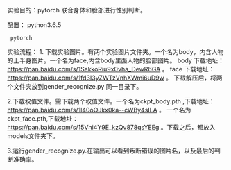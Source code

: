 实验目的：pytorch 联合身体和脸部进行性别判断。

配置：   python3.6.5
	 
	 pytorch

实验流程：
1.
  下载实验图片。有两个实验图片文件夹。一个名为body，内含人物的上半身图片。一个名为face,内含body里面人物的脸部图片。
	body 下载地址：https://pan.baidu.com/s/1SakkoRiu9x0vha_DewR6GA  。
	face 下载地址：https://pan.baidu.com/s/1fd3I3yZWTzVnhXWmi6uD9w  。
    下载解压后，将两个文件夹放到gender_recognize.py 同一目录下。
    
2.下载权值文件。需下载两个权值文件。一个名为ckpt_body.pth ,下载地址： https://pan.baidu.com/s/1l40oOJkx0ka--cWBy4sILA  。
   一个名为ckpt_face.pth,下载地址： https://pan.baidu.com/s/15Vni4Y9E_kzQv878qsYEEg  。下载之后，都放入models文件夹下。
   
3.运行gender_recognize.py.在输出可以看到叛断错误的图片名，以及最后的判断准确率。
 

	
